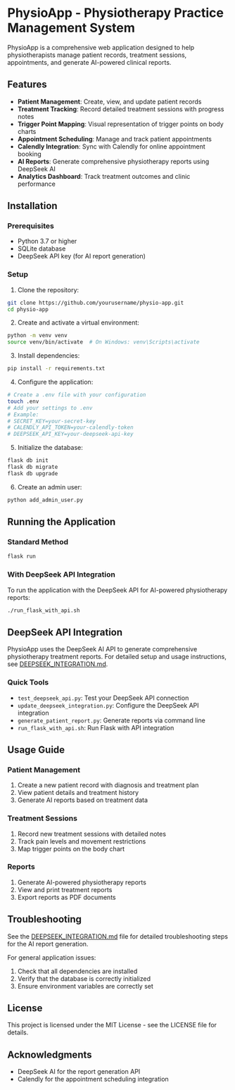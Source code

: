 # PhysioApp - Physiotherapy Practice Management System

PhysioApp is a comprehensive web application designed to help physiotherapists manage patient records, treatment sessions, appointments, and generate AI-powered clinical reports.

## Features

- **Patient Management**: Create, view, and update patient records
- **Treatment Tracking**: Record detailed treatment sessions with progress notes
- **Trigger Point Mapping**: Visual representation of trigger points on body charts
- **Appointment Scheduling**: Manage and track patient appointments
- **Calendly Integration**: Sync with Calendly for online appointment booking
- **AI Reports**: Generate comprehensive physiotherapy reports using DeepSeek AI
- **Analytics Dashboard**: Track treatment outcomes and clinic performance

## Installation

### Prerequisites

- Python 3.7 or higher
- SQLite database
- DeepSeek API key (for AI report generation)

### Setup

1. Clone the repository:

```bash
git clone https://github.com/yourusername/physio-app.git
cd physio-app
```

2. Create and activate a virtual environment:

```bash
python -m venv venv
source venv/bin/activate  # On Windows: venv\Scripts\activate
```

3. Install dependencies:

```bash
pip install -r requirements.txt
```

4. Configure the application:

```bash
# Create a .env file with your configuration
touch .env
# Add your settings to .env
# Example:
# SECRET_KEY=your-secret-key
# CALENDLY_API_TOKEN=your-calendly-token
# DEEPSEEK_API_KEY=your-deepseek-api-key
```

5. Initialize the database:

```bash
flask db init
flask db migrate
flask db upgrade
```

6. Create an admin user:

```bash
python add_admin_user.py
```

## Running the Application

### Standard Method

```bash
flask run
```

### With DeepSeek API Integration

To run the application with the DeepSeek API for AI-powered physiotherapy reports:

```bash
./run_flask_with_api.sh
```

## DeepSeek API Integration

PhysioApp uses the DeepSeek AI API to generate comprehensive physiotherapy treatment reports. For detailed setup and usage instructions, see [DEEPSEEK_INTEGRATION.md](DEEPSEEK_INTEGRATION.md).

### Quick Tools

- `test_deepseek_api.py`: Test your DeepSeek API connection
- `update_deepseek_integration.py`: Configure the DeepSeek API integration
- `generate_patient_report.py`: Generate reports via command line
- `run_flask_with_api.sh`: Run Flask with API integration

## Usage Guide

### Patient Management

1. Create a new patient record with diagnosis and treatment plan
2. View patient details and treatment history
3. Generate AI reports based on treatment data

### Treatment Sessions

1. Record new treatment sessions with detailed notes
2. Track pain levels and movement restrictions
3. Map trigger points on the body chart

### Reports

1. Generate AI-powered physiotherapy reports
2. View and print treatment reports
3. Export reports as PDF documents

## Troubleshooting

See the [DEEPSEEK_INTEGRATION.md](DEEPSEEK_INTEGRATION.md) file for detailed troubleshooting steps for the AI report generation.

For general application issues:

1. Check that all dependencies are installed
2. Verify that the database is correctly initialized
3. Ensure environment variables are correctly set

## License

This project is licensed under the MIT License - see the LICENSE file for details.

## Acknowledgments

- DeepSeek AI for the report generation API
- Calendly for the appointment scheduling integration
